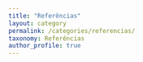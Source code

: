 ```yaml
---
title: "Referências"
layout: category
permalink: /categories/referencias/
taxonomy: Referências
author_profile: true
---
```

